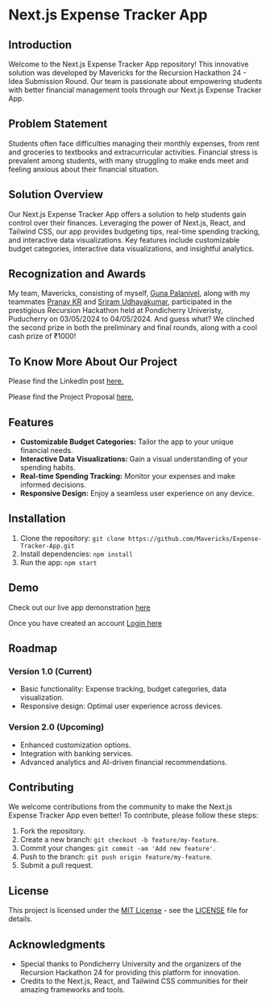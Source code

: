 # Next.js Expense Tracker App

## Introduction

Welcome to the Next.js Expense Tracker App repository! This innovative solution was developed by Mavericks for the Recursion Hackathon 24 - Idea Submission Round. Our team is passionate about empowering students with better financial management tools through our Next.js Expense Tracker App.

## Problem Statement

Students often face difficulties managing their monthly expenses, from rent and groceries to textbooks and extracurricular activities. Financial stress is prevalent among students, with many struggling to make ends meet and feeling anxious about their financial situation.

## Solution Overview

Our Next.js Expense Tracker App offers a solution to help students gain control over their finances. Leveraging the power of Next.js, React, and Tailwind CSS, our app provides budgeting tips, real-time spending tracking, and interactive data visualizations. Key features include customizable budget categories, interactive data visualizations, and insightful analytics.

## Recognization and Awards

My team, Mavericks, consisting of myself, [Guna Palanivel](https://www.linkedin.com/in/guna-palanivel/), along with my teammates [Pranav KR](https://www.linkedin.com/in/pranav-k-r/) and [Sriram Udhayakumar](https://www.linkedin.com/in/sriram1827/), participated in the prestigious Recursion Hackathon held at Pondicherry Univeristy, Puducherry on 03/05/2024 to 04/05/2024. And guess what? We clinched the second prize in both the preliminary and final rounds, along with a cool cash prize of ₹1000!

## To Know More About Our Project

Please find the LinkedIn post [here.]()

Please find the Project Proposal [here.](https://docs.google.com/presentation/d/1gzzYYaNA8KwgjOrSJY4UMBp0fcXfG_b8/edit?usp=sharing&ouid=115204430181103761560&rtpof=true&sd=true)

## Features

- **Customizable Budget Categories:** Tailor the app to your unique financial needs.
- **Interactive Data Visualizations:** Gain a visual understanding of your spending habits.
- **Real-time Spending Tracking:** Monitor your expenses and make informed decisions.
- **Responsive Design:** Enjoy a seamless user experience on any device.

## Installation

1. Clone the repository: `git clone https://github.com/Mavericks/Expense-Tracker-App.git`
2. Install dependencies: `npm install`
3. Run the app: `npm start`

## Demo

Check out our live app demonstration [here](https://finflowin.vercel.app/)

Once you have created an account [Login here](https://finflowin.vercel.app/dashboard)

## Roadmap

### Version 1.0 (Current)

- Basic functionality: Expense tracking, budget categories, data visualization.
- Responsive design: Optimal user experience across devices.

### Version 2.0 (Upcoming)

- Enhanced customization options.
- Integration with banking services.
- Advanced analytics and AI-driven financial recommendations.

## Contributing

We welcome contributions from the community to make the Next.js Expense Tracker App even better! To contribute, please follow these steps:

1. Fork the repository.
2. Create a new branch: `git checkout -b feature/my-feature`.
3. Commit your changes: `git commit -am 'Add new feature'`.
4. Push to the branch: `git push origin feature/my-feature`.
5. Submit a pull request.

## License

This project is licensed under the [MIT License](https://opensource.org/licenses/MIT) - see the [LICENSE](LICENSE) file for details.

## Acknowledgments

- Special thanks to Pondicherry University and the organizers of the Recursion Hackathon 24 for providing this platform for innovation.
- Credits to the Next.js, React, and Tailwind CSS communities for their amazing frameworks and tools.
